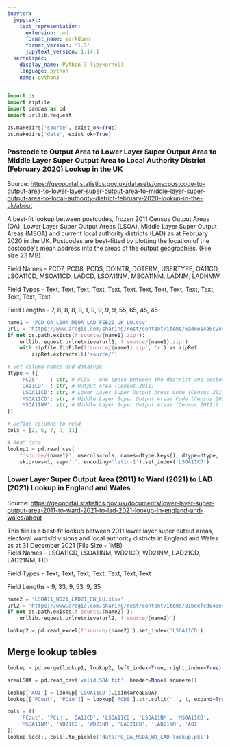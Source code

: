 ```yaml
---
jupyter:
  jupytext:
    text_representation:
      extension: .md
      format_name: markdown
      format_version: '1.3'
      jupytext_version: 1.14.1
  kernelspec:
    display_name: Python 3 (ipykernel)
    language: python
    name: python3
---
```


```python
import os
import zipfile
import pandas as pd
import urllib.request
```

```python
os.makedirs('source', exist_ok=True)
os.makedirs('data', exist_ok=True)
```

### Postcode to Output Area to Lower Layer Super Output Area to Middle Layer Super Output Area to Local Authority District (February 2020) Lookup in the UK

Source: https://geoportal.statistics.gov.uk/datasets/ons::postcode-to-output-area-to-lower-layer-super-output-area-to-middle-layer-super-output-area-to-local-authority-district-february-2020-lookup-in-the-uk/about

A best-fit lookup between postcodes, frozen  2011 Census Output Areas (OA), Lower Layer Super Output Areas (LSOA), Middle Layer Super Output Areas (MSOA) and current local authority districts (LAD) as at February 2020 in the UK. Postcodes are best-fitted by plotting the location of the postcode's mean address into the areas of the output geographies. (File size 23 MB).

Field Names - PCD7, PCD8, PCDS, DOINTR, DOTERM, USERTYPE, OA11CD, LSOA11CD, MSOA11CD, LADCD, LSOA11NM, MSOA11NM, LADNM, LADNMW

Field Types - Text, Text, Text, Text, Text, Text, Text, Text, Text, Text, Text, Text, Text, Text

Field Lengths - 7, 8, 8, 8, 8, 1, 9, 9, 9, 9, 55, 65, 45, 45

```python
name1 = 'PCD_OA_LSOA_MSOA_LAD_FEB20_UK_LU.csv'
url1 = 'https://www.arcgis.com/sharing/rest/content/items/6a46e14a6c2441e3ab08c7b277335558/data'
if not os.path.exists(f'source/{name1}.zip'):
    urllib.request.urlretrieve(url1, f'source/{name1}.zip')
    with zipfile.ZipFile(f'source/{name1}.zip', 'r') as zipRef:
        zipRef.extractall('source/')
```

```python
# Set column names and datatype
dtype = ({
    'PCDS'    : str, # PCDS - one space between the district and sector-unit part of the postcode.
    'OA11CD'  : str, # Output Area (Census 2011)
    'LSOA11CD': str, # Lower Layer Super Output Areas Code (Census 2011)
    'MSOA11CD': str, # Middle Layer Super Output Areas Code (Census 2011)
    'MSOA11NM': str, # Middle Layer Super Output Areas (Census 2011))
})

# Define columns to read
cols = [2, 6, 7, 8, 11]

# Read data
lookup1 = pd.read_csv(
    f'source/{name1}', usecols=cols, names=dtype.keys(), dtype=dtype, 
    skiprows=1, sep=',', encoding='latin-1').set_index('LSOA11CD')
```

### Lower Layer Super Output Area (2011) to Ward (2021) to LAD (2021) Lookup in England and Wales

Source: https://geoportal.statistics.gov.uk/documents/lower-layer-super-output-area-2011-to-ward-2021-to-lad-2021-lookup-in-england-and-wales/about

This file is a best-fit lookup between 2011 lower layer super output areas, electoral wards/divisions and local authority districts in England and Wales as at 31 December 2021  (File Size - 1MB)  
Field Names - LSOA11CD, LSOA11NM, WD21CD, WD21NM, LAD21CD, LAD21NM, FID

Field Types - Text, Text, Text, Text, Text, Text, Text

Field Lengths - 9, 33, 9, 53, 9, 35

```python
name2 = 'LSOA11_WD21_LAD21_EW_LU.xlsx'
url2 = 'https://www.arcgis.com/sharing/rest/content/items/81bcefcd048e43acb948ad069c5e06c0/data'
if not os.path.exists(f'source/{name2}'):
    urllib.request.urlretrieve(url2, f'source/{name2}')
```

```python
lookup2 = pd.read_excel(f'source/{name2}').set_index('LSOA11CD')
```

## Merge lookup tables

```python
lookup = pd.merge(lookup1, lookup2, left_index=True, right_index=True).reset_index()
```

```python
areaLSOA = pd.read_csv('validLSOA.txt', header=None).squeeze()
```

```python
lookup['AOI'] = lookup['LSOA11CD'].isin(areaLSOA)
lookup[['PCout', 'PCin']] = lookup['PCDS'].str.split(' ', 1, expand=True)

cols = ([
    'PCout', 'PCin', 'OA11CD', 'LSOA11CD', 'LSOA11NM', 'MSOA11CD', 
    'MSOA11NM', 'WD21CD', 'WD21NM', 'LAD21CD', 'LAD21NM', 'AOI'
])
lookup.loc[:, cols].to_pickle('data/PC_OA_MSOA_WD_LAD-lookup.pkl')
```
